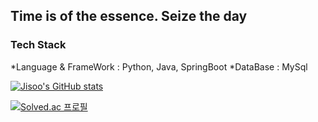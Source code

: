 Time is of the essence. Seize the day
--------------------------------------

### Tech Stack

*Language & FrameWork : Python, Java, SpringBoot
*DataBase : MySql



[![Jisoo's GitHub stats](https://github-readme-stats.vercel.app/api?username=jisoooit&show_icons=true&theme=dark)](https://github.com/anuraghazra/github-readme-stats)

[![Solved.ac 프로필](http://mazassumnida.wtf/api/v2/generate_badge?boj=moderatowi)](https://solved.ac/moderatowi)
